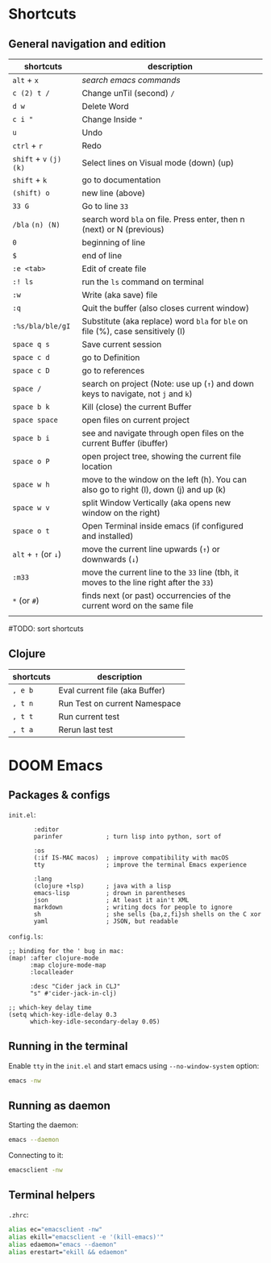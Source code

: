 # Shortcuts

## General navigation and edition 

| shortcuts               | description                                                                             |
|-------------------------|-----------------------------------------------------------------------------------------|
| `alt` + `x`             | *search emacs commands*                                                                 |
| `c (2) t /`             | Change unTil (second) `/`                                                               |
| `d w`                   | Delete Word                                                                             |
| `c i "`                 | Change Inside `"`                                                                       |
| `u`                     | Undo                                                                                    |
| `ctrl` + `r`            | Redo                                                                                    |
| `shift` + `v` `(j) (k)` | Select lines on Visual mode (down) (up)                                                 |
| `shift` + `k`           | go to documentation                                                                     |
| `(shift) o`             | new line (above)                                                                        |
| `33 G`                  | Go to line `33`                                                                         |
| `/bla` `(n) (N)`        | search word `bla` on file. Press enter, then n (next) or N (previous)                   |
| `0`                     | beginning of line                                                                       |
| `$`                     | end of line                                                                             |
| `:e <tab>`              | Edit of create file                                                                     |
| `:! ls`                 | run the `ls` command on terminal                                                        |
| `:w`                    | Write (aka save) file                                                                   |
| `:q`                    | Quit the buffer (also closes current window)                                            |
| `:%s/bla/ble/gI`        | Substitute (aka replace) word `bla` for `ble` on file (%), case sensitively (I)         |
| `space q s`             | Save current session                                                                    |
| `space c d`             | go to Definition                                                                        |
| `space c D`             | go to references                                                                        |
| `space /`               | search on project (Note: use up (`↑`) and down keys to navigate, not `j` and `k`)       |
| `space b k`             | Kill (close) the current Buffer                                                         |
| `space space`           | open files on current project                                                           |
| `space b i`             | see and navigate through open files on the current Buffer (ibuffer)                     |
| `space o P`             | open project tree, showing the current file location                                    |
| `space w h`             | move to the window on the left (h). You can also go to right (l), down (j) and up (k)   |
| `space w v`             | split Window Vertically (aka opens new window on the right)                             |
| `space o t`             | Open Terminal inside emacs (if configured and installed)                                |
| `alt` + `↑` (or `↓`)    | move the current line upwards (`↑`) or downwards (`↓`)                                  |
| `:m33`                  | move the current line to the `33` line (tbh, it moves to the line right after the `33`) |
| `*` (or `#`)            | finds next (or past) occurrencies of the current word on the same file                  |
|                         |                                                                                         |


#TODO: sort shortcuts 

## Clojure

| shortcuts | description                    |
|-----------|--------------------------------|
| `, e b`   | Eval current file (aka Buffer) |
| `, t n`   | Run Test on current Namespace  |
| `, t t`   | Run current test               |
| `, t a`   | Rerun last test                |


# DOOM Emacs

## Packages & configs

`init.el`:

``` emacs-lisp
       :editor
       parinfer            ; turn lisp into python, sort of

       :os
       (:if IS-MAC macos)  ; improve compatibility with macOS
       tty                 ; improve the terminal Emacs experience

       :lang
       (clojure +lsp)      ; java with a lisp
       emacs-lisp          ; drown in parentheses
       json                ; At least it ain't XML
       markdown            ; writing docs for people to ignore
       sh                  ; she sells {ba,z,fi}sh shells on the C xor
       yaml                ; JSON, but readable
```

`config.ls`:


```emacs-lisp
;; binding for the ' bug in mac:
(map! :after clojure-mode
      :map clojure-mode-map
      :localleader

      :desc "Cider jack in CLJ"
      "s" #'cider-jack-in-clj)

;; which-key delay time
(setq which-key-idle-delay 0.3
      which-key-idle-secondary-delay 0.05)
```

## Running in the terminal

Enable `tty` in the `init.el` and start emacs using `--no-window-system` option:

```sh
emacs -nw
```

## Running as daemon

Starting the daemon:

```sh
emacs --daemon
```

Connecting to it:

```sh
emacsclient -nw
```

## Terminal helpers

`.zhrc`:

``` sh
alias ec="emacsclient -nw"
alias ekill="emacsclient -e '(kill-emacs)'"
alias edaemon="emacs --daemon"
alias erestart="ekill && edaemon"
```
